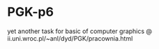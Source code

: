 PGK-p6
======

yet another task for basic of computer graphics @ ii.uni.wroc.pl/~anl/dyd/PGK/pracownia.html